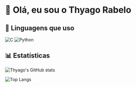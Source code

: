 # 👋 Olá, eu sou o Thyago Rabelo

## 🚀 Linguagens que uso
![C](https://img.shields.io/badge/C-00599C?style=for-the-badge&logo=c&logoColor=white)
![Python](https://img.shields.io/badge/Python-3776AB?style=for-the-badge&logo=python&logoColor=white)

## 📊 Estatísticas
![Thyago's GitHub stats](https://github-readme-stats.vercel.app/api?username=thyagoaugusto_rabelo&show_icons=true&theme=radical)

![Top Langs](https://github-readme-stats.vercel.app/api/top-langs/?username=thyagoaugusto_rabelo&langs_count=2&theme=radical)
